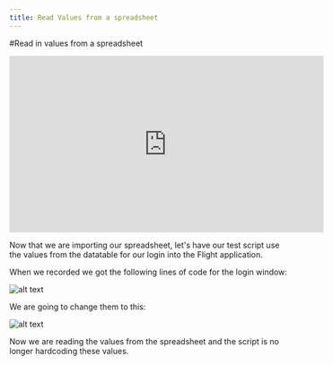 ```yaml
---
title: Read Values from a spreadsheet
---
```


#Read in values from a spreadsheet

<iframe width="560" height="315" src="https://www.youtube.com/embed/MjQ3Tqyu1Ug" frameborder="0" allowfullscreen></iframe>

Now that we are importing our spreadsheet, let's have our test script use the values from the datatable for our login into the Flight application. 

When we recorded we got the following lines of code for the login window:

![alt text](https://cloud.githubusercontent.com/assets/10998057/10350831/debe7bf0-6d0b-11e5-880d-ce8be3083dec.PNG "LoginCode")

We are going to change them to this:

![alt text](https://cloud.githubusercontent.com/assets/10998057/10350893/34714c4e-6d0c-11e5-90d1-6b0356da8d21.PNG "ReadValues")

Now we are reading the values from the spreadsheet and the script is no longer hardcoding these values.

